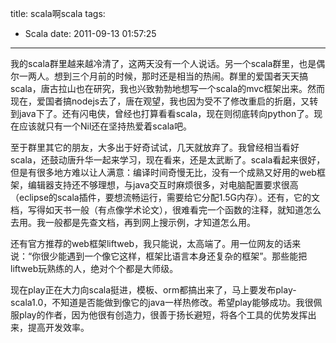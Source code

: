 title: scala啊scala
tags:
  - Scala
date: 2011-09-13 01:57:25
---

我的scala群里越来越冷清了，这两天没有一个人说话。另一个scala群里，也是偶尔一两人。想到三个月前的时候，那时还是相当的热闹。群里的爱国者天天搞scala，唐古拉山也在研究，我也兴致勃勃地想写一个scala的mvc框架出来。然而现在，爱国者搞nodejs去了，唐在观望，我也因为受不了修改重启的折磨，又转到java下了。还有闪电侠，曾经也打算看看scala，现在则彻底转向python了。现在应该就只有一个Nil还在坚持热爱着scala吧。 

<span id="more-107"></span>
<p>至于群里其它的朋友，大多出于好奇试试，几天就放弃了。我曾经相当看好scala，还鼓动唐升华一起来学习，现在看来，还是太武断了。scala看起来很好，但是有很多地方难以让人满意：编译时间奇慢无比，没有一个成熟又好用的web框架，编辑器支持还不够理想，与java交互时麻烦很多，对电脑配置要求很高（eclipse的scala插件，要想流畅运行，需要给它分配1.5G内存）。还有，它的文档，写得如天书一般（有点像学术论文），很难看完一个函数的注释，就知道怎么去用。我一般都是先查文档，再到网上搜示例，才知道怎么用。
<p>还有官方推荐的web框架liftweb，我只能说，太高端了。用一位网友的话来说：“你很少能遇到一个像它这样，框架比语言本身还复杂的框架”。那些能把liftweb玩熟练的人，绝对个个都是大师级。
<p>现在play正在大力向scala挺进，模板、orm都搞出来了，马上要发布play-scala1.0，不知道是否能做到像它的java一样热修改。希望play能够成功。我很佩服play的作者，因为他很有创造力，很善于扬长避短，将各个工具的优势发挥出来，提高开发效率。
